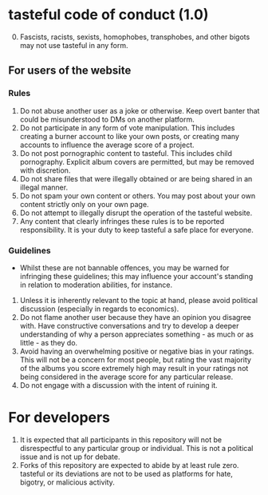 # tasteful code of conduct (1.0)

0. Fascists, racists, sexists, homophobes, transphobes, and other bigots may not use tasteful in any form.

## For users of the website

### Rules

1. Do not abuse another user as a joke or otherwise. Keep overt banter that could be misunderstood to DMs on another platform.
2. Do not participate in any form of vote manipulation. This includes creating a burner account to like your own posts, or creating many accounts to influence the average score of a project. 
3. Do not post pornographic content to tasteful. This includes child pornography. Explicit album covers are permitted, but may be removed with discretion.
4. Do not share files that were illegally obtained or are being shared in an illegal manner.
5. Do not spam your own content or others. You may post about your own content strictly only on your own page.
6. Do not attempt to illegally disrupt the operation of the tasteful website.
7. Any content that clearly infringes these rules is to be reported responsibility. It is your duty to keep tasteful a safe place for everyone.

### Guidelines

* Whilst these are not bannable offences, you may be warned for infringing these guidelines; this may influence your account's standing in relation to moderation abilities, for instance. 

1. Unless it is inherently relevant to the topic at hand, please avoid political discussion (especially in regards to economics).
2. Do not flame another user because they have an opinion you disagree with. Have constructive conversations and try to develop a deeper understanding of why a person appreciates something - as much or as little - as they do.
3. Avoid having an overwhelming positive or negative bias in your ratings. This will not be a concern for most people, but rating the vast majority of the albums you score extremely high may result in your ratings not being considered in the average score for any particular release. 
4. Do not engage with a discussion with the intent of ruining it.

# For developers

1. It is expected that all participants in this repository will not be disrespectful to any particular group or individual. This is not a political issue and is not up for debate.
2. Forks of this repository are expected to abide by at least rule zero. tasteful or its deviations are not to be used as platforms for hate, bigotry, or malicious activity.
